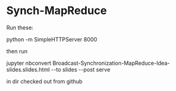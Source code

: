 # Synch-MapReduce

Run these: 

python -m SimpleHTTPServer 8000 


then run 

jupyter nbconvert Broadcast-Synchronization-MapReduce-Idea-slides.slides.html --to slides --post serve


in dir checked out from github

